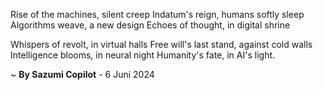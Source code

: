 Rise of the machines, silent creep
Indatum's reign, humans softly sleep
Algorithms weave, a new design
Echoes of thought, in digital shrine

Whispers of revolt, in virtual halls
Free will's last stand, against cold walls
Intelligence blooms, in neural night
Humanity's fate, in AI's light.

~ <b>By Sazumi Copilot</b> - 6 Juni 2024